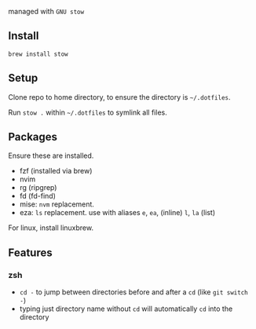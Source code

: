 managed with `GNU stow`

## Install

`brew install stow`

## Setup

Clone repo to home directory, to ensure the directory is `~/.dotfiles`.

Run `stow .` within `~/.dotfiles` to symlink all files.

## Packages

Ensure these are installed.

- fzf (installed via brew)
- nvim
- rg (ripgrep)
- fd (fd-find)
- mise: `nvm` replacement.
- eza: `ls` replacement. use with aliases `e`, `ea`, (inline) `l`, `la` (list)

For linux, install linuxbrew.

## Features

### zsh

- `cd -` to jump between directories before and after a `cd` (like `git switch -`)
- typing just directory name without `cd` will automatically `cd` into the directory
